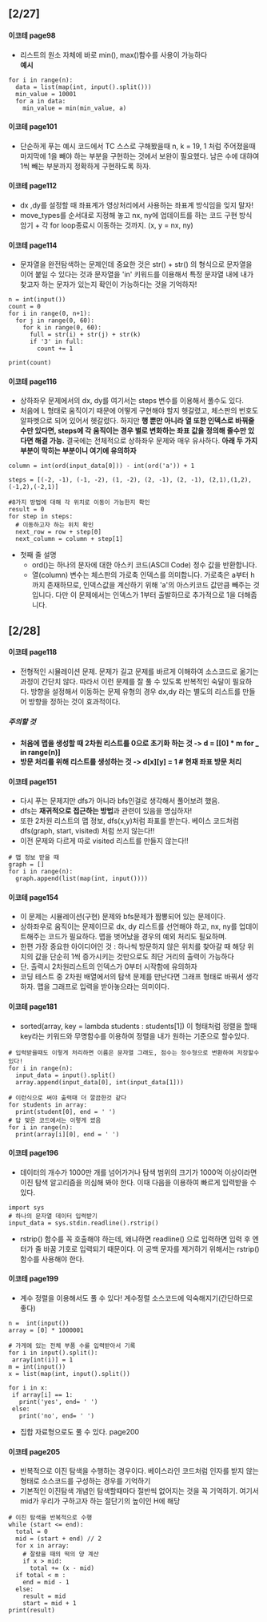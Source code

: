 ## [2/27]

#### 이코테 page98

- 리스트의 원소 자체에 바로 min(), max()함수를 사용이 가능하다  
**예시**
```
for i in range(n):
  data = list(map(int, input().split()))
  min_value = 10001
  for a in data:
    min_value = min(min_value, a)
```
#### 이코테 page101

- 단순하게 푸는 예시 코드에서 TC 스스로 구해봤을때  n, k = 19, 1 처럼 주어졌을때 마지막에 1을 빼야 하는 부분을 
구현하는 것에서 보완이 필요헸다. 남은 수에 대햐여 1씩 빼는 부분까지 정확하게 구현하도록 하자. 

#### 이코테 page112
- dx ,dy를 설정할 때 좌표계가 영상처리에서 사용하는 좌표계 방식임을 잊지 말자! 
- move_types를 순서대로 지정해 놓고 nx, ny에 업데이트를 하는 코드 구현 방식 암기 + 각 for loop종료시 이동하는 것까지. (x, y = nx, ny)

#### 이코테 page114
- 문자열을 완전탐색하는 문제인데 중요한 것은 str() + str() 의 형식으로 문자열을 이어 붙일 수 있다는 것과 문자열을 'in' 키워드를 이용해서 특정
문자열 내에 내가 찾고자 하는 문자가 있는지 확인이 가능하다는 것을 기억하자!
```
n = int(input())
count = 0
for i in range(0, n+1):
  for j in range(0, 60):
    for k in range(0, 60):
      full = str(i) + str(j) + str(k) 
      if '3' in full:
        count += 1

print(count)
```
#### 이코테 page116
- 상하좌우 문제에서의 dx, dy를 여기서는 steps 변수를 이용해서 풀수도 있다. 
- 처음에 L 형태로 움직이기 때문에 어떻게 구현해야 할지 헷갈렸고, 체스판의 번호도 알파벳으로 되어 있어서 헷갈렸다. 하지만 **행 뿐만 아니라 열 또한 
인덱스로 바꿔줄 수만 있다면, steps에 각 움직이는 경우 별로 변화하는 좌표 값을 정의해 줄수만 있다면 해결 가능.** 결국에는 전체적으로
상하좌우 문제와 매우 유사하다. **아래 두 가지 부분이 막히는 부분이니 여기에 유의하자**

```
column = int(ord(input_data[0])) - int(ord('a')) + 1
```
```
steps = [(-2, -1), (-1, -2), (1, -2), (2, -1), (2, -1), (2,1),(1,2),(-1,2),(-2,1)]

#8가지 방법에 대해 각 위치로 이동이 가능한지 확인
result = 0
for step in steps:
  # 이동하고자 하는 위치 확인
  next_row = row + step[0]
  next_column = column + step[1]
```
- 첫째 줄 설명
  - ord()는 하나의 문자에 대한 아스키 코드(ASCII Code) 정수 값을 반환합니다.
  - 열(column) 변수는 체스판의 가로축 인덱스를 의미합니다. 가로축은 a부터 h까지 존재하므로, 인덱스값을 계산하기 위해 'a'의 아스키코드 값만큼 빼주는 것입니다. 다만 이 문제에서는 인덱스가 1부터 출발하므로 추가적으로 1을 더해줍니다.

## [2/28]

#### 이코테 page118
- 전형적인 시뮬레이션 문제. 문제가 길고 문제를 바르게 이해하여 소스코드로 옮기는 과정이 간단치 않다. 따라서 이런 문제를 잘 풀 수 있도록 반복적인 숙달이 필요하다. 방향을 설정해서 이동하는 문제 유형의 경우 dx,dy 라는 별도의 리스트를 만들어 방향을 정하는 것이 효과적이다. 

##### 주의할 것
- **처음에 맵을 생성할 때 2차원 리스트를 0으로 초기화 하는 것 -> d = [[0] * m for _ in range(n)]**
- **방문 처리를 위해 리스트를 생성하는 것 -> d[x][y] = 1 # 현재 좌표 방문 처리**

#### 이코테 page151
- 다시 푸는 문제지만 dfs가 아니라 bfs인걸로 생각해서 풀어보려 했음. 
- dfs는 **재귀적으로 접근하는 방법**과 관련이 있음을 명심하자!
- 또한 2차원 리스트의 맵 정보, dfs(x,y)처럼 좌표를 받는다. 베이스 코드처럼 dfs(graph, start, visited) 처럼 쓰지 않는다!!
- 이전 문제와 다르게 따로 visited 리스트를 만들지 않는다!!

```
# 맵 정보 받을 때
graph = []
for i in range(n):
  graph.append(list(map(int, input())))
```

#### 이코테 page154
- 이 문제는 시뮬레이션(구현) 문제와 bfs문제가 짬뽕되어 있는 문제이다. 
- 상하좌우로 움직이는 문제이므로 dx, dy 리스트를 선언해야 하고, nx, ny를 업데이트해주는 코드가 필요하다. 맵을 벗어났을 경우의 예외 처리도 필요하며.
- 한편 가장 중요한 아이디어인 것 : 하나씩 방문하지 않은 위치를 찾아갈 때 해당 위치의 값을 단순히 1씩 증가시키는 것만으로도 최단 거리의 출력이 가능하다
- 단. 출력시 2차원리스트의 인덱스가 0부터 시작함에 유의하자
- 코딩 테스트 중 2차원 배열에서의 탐색 문제를 만난다면 그래프 형태로 바꿔서 생각하자. 맵을 그래프로 입력을 받아놓으라는 의미이다.

#### 이코테 page181
- sorted(array, key = lambda students : students[1]) 이 형태처럼 정렬을 할때 key라는 키워드와 무명함수를 이용하여 정렬을 내가 원하는 기준으로 할수있다.
```
# 입력받을때도 이렇게 처리하면 이름은 문자열 그래도, 점수는 정수형으로 변환하여 저장할수있다!
for i in range(n):
  input_data = input().split()
  array.append(input_data[0], int(input_data[1]))
 
# 이런식으로 써야 출력때 더 깔끔한것 같다
for students in array:
  print(student[0], end = ' ')
# 답 맞은 코드에서는 이렇게 썼음
for i in range(n):
  print(array[i][0], end = ' ')
```
#### 이코테 page196
- 데이터의 개수가 1000만 개를 넘어가거나 탐색 범위의 크기가 1000억 이상이라면 이진 탐색 알고리즘을 의심해 봐야 한다. 이때 다음을 이용하여 빠르게 입력받을 수 있다.
```
import sys
# 하나의 문자열 데이터 입력받기 
input_data = sys.stdin.readline().rstrip()
```
- rstrip() 함수를 꼭 호출해야 하는데, 왜냐하면 readline() 으로 입력하면 입력 후 엔터가 줄 바꿈 기호로 입력되기 때문이다. 이 공백 문자를 제거하기 위해서는 rstrip()함수를 사용해야 한다. 
 
 #### 이코테 page199 
 - 계수 정렬을 이용해서도 풀 수 있다! 계수정렬 소스코드에 익숙해지기(간단하므로 좋다)
 ```
 n =  int(input())
 array = [0] * 1000001
 
 # 가게에 있는 전체 부품 수를 입력받아서 기록
 for i in input().split():
  array[int(i)] = 1
 m = int(input())
 x = list(map(int, input().split())
 
 for i in x:
  if array[i] == 1:
    print('yes', end= ' ')
  else:
    print('no', end= ' ')
```
- 집합 자료형으로도 풀 수 있다. page200

#### 이코테 page205 
- 반복적으로 이진 탐색을 수행하는 경우이다. 베이스라인 코드처럼 인자를 받지 않는 형태로 소스코드를 구성하는 경우를 기억하기
- 기본적인 이진탐색 개념인 탐색할때마다 절반씩 없어지는 것을 꼭 기억하기. 여기서 mid가 우리가 구하고자 하는 절단기의 높이인 H에 해당

```
# 이진 탐색을 반복적으로 수행
while (start <= end):
  total = 0 
  mid = (start + end) // 2
  for x in array:
    # 잘랐을 때의 떡의 양 계산  
    if x > mid:
      total += (x - mid)
  if total < m :
    end = mid - 1
  else:
    result = mid
    start = mid + 1
print(result)
```
